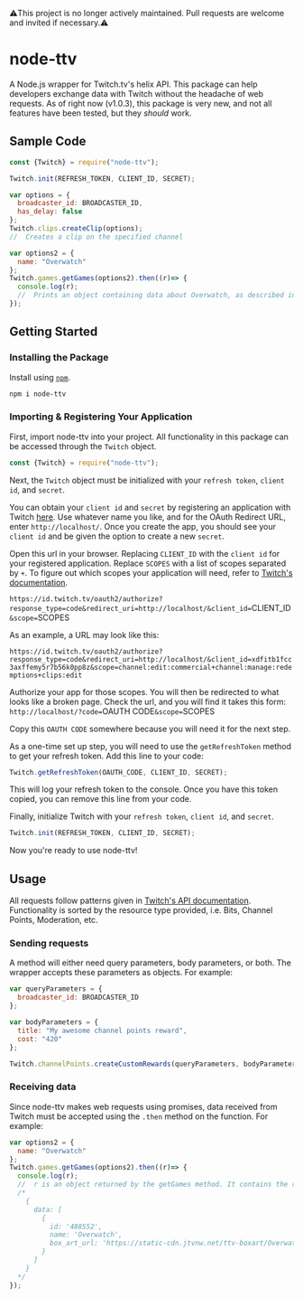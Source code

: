 ⚠️This project is no longer actively maintained. Pull requests are welcome and invited if necessary.⚠️

# node-ttv
A Node.js wrapper for Twitch.tv's helix API.
This package can help developers exchange data with Twitch without the headache of web requests.
As of right now (v1.0.3), this package is very new, and not all features have been tested, but they *should* work.

## Sample Code
```js
const {Twitch} = require("node-ttv");

Twitch.init(REFRESH_TOKEN, CLIENT_ID, SECRET);

var options = {
  broadcaster_id: BROADCASTER_ID,
  has_delay: false
};
Twitch.clips.createClip(options);
//  Creates a clip on the specified channel

var options2 = {
  name: "Overwatch"
};
Twitch.games.getGames(options2).then((r)=> {
  console.log(r);
  //  Prints an object containing data about Overwatch, as described in Twitch's API documentation.
});
```

## Getting Started

### Installing the Package
Install using [`npm`](https://docs.npmjs.com/).
```sh
npm i node-ttv
```

### Importing & Registering Your Application
First, import node-ttv into your project. All functionality in this package can be accessed through the `Twitch` object.
```js
const {Twitch} = require("node-ttv");
```

Next, the `Twitch` object must be initialized with your `refresh token`, `client id`, and `secret`.

You can obtain your `client id` and `secret` by registering an application with Twitch [here](https://dev.twitch.tv/console/apps/create).
Use whatever name you like, and for the OAuth Redirect URL, enter `http://localhost/`.
Once you create the app, you should see your `client id` and be given the option to create a new `secret`.

Open this url in your browser. Replacing `CLIENT_ID` with the `client id` for your registered application. Replace `SCOPES` with a list of scopes separated by `+`. To figure out which scopes your application will need, refer to [Twitch's documentation](https://dev.twitch.tv/docs/api/reference).

`https://id.twitch.tv/oauth2/authorize?response_type=code&redirect_uri=http://localhost/&client_id=`CLIENT_ID`&scope=`SCOPES

As an example, a URL may look like this:

`https://id.twitch.tv/oauth2/authorize?response_type=code&redirect_uri=http://localhost/&client_id=xdfitb1fcc3axffemy5r7b56k0pp8z&scope=channel:edit:commercial+channel:manage:redemptions+clips:edit`

Authorize your app for those scopes. You will then be redirected to what looks like a broken page. Check the url, and you will find it takes this form:
`http://localhost/?code=`OAUTH CODE`&scope=`SCOPES

Copy this `OAUTH CODE` somewhere because you will need it for the next step.

As a one-time set up step, you will need to use the `getRefreshToken` method to get your refresh token. Add this line to your code:
```js
Twitch.getRefreshToken(OAUTH_CODE, CLIENT_ID, SECRET);
```
This will log your refresh token to the console. Once you have this token copied, you can remove this line from your code.

Finally, initialize Twitch with your `refresh token`, `client id`, and `secret`.
```js
Twitch.init(REFRESH_TOKEN, CLIENT_ID, SECRET);
```
Now you're ready to use node-ttv!

## Usage
All requests follow patterns given in [Twitch's API documentation](https://dev.twitch.tv/docs/api/reference).
Functionality is sorted by the resource type provided, i.e. Bits, Channel Points, Moderation, etc.

### Sending requests
A method will either need query parameters, body parameters, or both. The wrapper accepts these parameters as objects. For example:
```js
var queryParameters = {
  broadcaster_id: BROADCASTER_ID
};

var bodyParameters = {
  title: "My awesome channel points reward",
  cost: "420"
};

Twitch.channelPoints.createCustomRewards(queryParameters, bodyParameters);
```

### Receiving data
Since node-ttv makes web requests using promises, data received from Twitch must be accepted using the `.then` method on the function. For example:
```js
var options2 = {
  name: "Overwatch"
};
Twitch.games.getGames(options2).then((r)=> {
  console.log(r);
  //  r is an object returned by the getGames method. It contains the response from Twitch.
  /*
    {
      data: [
        {
          id: '488552',
          name: 'Overwatch',
          box_art_url: 'https://static-cdn.jtvnw.net/ttv-boxart/Overwatch-{width}x{height}.jpg'
        }
      ]
    }
  */
});
```
